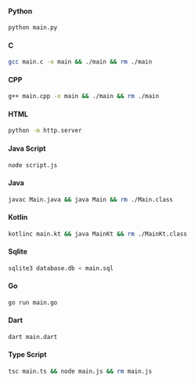 #### Python
``` bash
python main.py
```

#### C
``` bash
gcc main.c -o main && ./main && rm ./main
```

#### CPP
``` bash
g++ main.cpp -o main && ./main && rm ./main
```

#### HTML
``` bash
python -m http.server
```

#### Java Script
``` bash
node script.js
```

#### Java
``` bash
javac Main.java && java Main && rm ./Main.class
```

#### Kotlin
``` bash
kotlinc main.kt && java MainKt && rm ./MainKt.class
```

#### Sqlite
``` bash
sqlite3 database.db < main.sql
```

#### Go
``` bash
go run main.go
```

#### Dart
``` bash
dart main.dart
```

#### Type Script
``` bash
tsc main.ts && node main.js && rm main.js
```